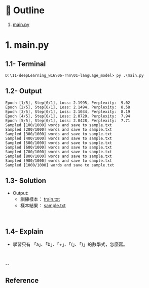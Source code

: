 # :eyes: Outline
1. [main.py](main.py)


# 1. main.py
## 1.1- Terminal
```
D:\11-deepLearning_w16\06-rnn\01-language_model> py .\main.py
```

## 1.2- Output
```
Epoch [1/5], Step[0/1], Loss: 2.1995, Perplexity:  9.02
Epoch [2/5], Step[0/1], Loss: 2.1494, Perplexity:  8.58
Epoch [3/5], Step[0/1], Loss: 2.1034, Perplexity:  8.19
Epoch [4/5], Step[0/1], Loss: 2.0720, Perplexity:  7.94
Epoch [5/5], Step[0/1], Loss: 2.0428, Perplexity:  7.71
Sampled [100/1000] words and save to sample.txt
Sampled [200/1000] words and save to sample.txt
Sampled [300/1000] words and save to sample.txt
Sampled [400/1000] words and save to sample.txt
Sampled [500/1000] words and save to sample.txt
Sampled [600/1000] words and save to sample.txt
Sampled [700/1000] words and save to sample.txt
Sampled [800/1000] words and save to sample.txt
Sampled [900/1000] words and save to sample.txt
Sampled [1000/1000] words and save to sample.txt
```

## 1.3- Solution
* Output:
  * 訓練樣本： [train.txt](train.txt)
  * 樣本結果： [sample.txt](sample.txt)
<br>


## 1.4- Explain
* 學習只有 「a」、「b」、「+」、「(」、「)」的數學式，怎麼寫。

<br>

--

## Reference
